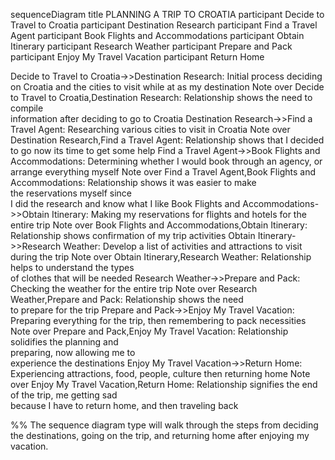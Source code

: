sequenceDiagram
title PLANNING A TRIP TO CROATIA
participant Decide to Travel to Croatia
participant Destination Research
participant Find a Travel Agent
participant Book Flights and Accommodations
participant Obtain Itinerary
participant Research Weather
participant Prepare and Pack
participant Enjoy My Travel Vacation
participant Return Home

Decide to Travel to Croatia->>Destination Research: Initial process deciding on Croatia and the cities to visit while at as my destination
Note over Decide to Travel to Croatia,Destination Research: Relationship shows the need to compile<br/>information after deciding to go to Croatia
Destination Research->>Find a Travel Agent: Researching various cities to visit in Croatia 
Note over Destination Research,Find a Travel Agent: Relationship shows that I decided<br/> to go now its time to get some help
Find a Travel Agent->>Book Flights and Accommodations: Determining whether I would book through an agency, or arrange everything myself
Note over Find a Travel Agent,Book Flights and Accommodations: Relationship shows it was easier to make<br/> the reservations myself since<br/> I did the research and know what I like
Book Flights and Accommodations->>Obtain Itinerary: Making my reservations for flights and hotels for the entire trip
Note over Book Flights and Accommodations,Obtain Itinerary: Relationship shows confirmation of my trip activities
Obtain Itinerary->>Research Weather: Develop a list of activities and attractions to visit during the trip
Note over Obtain Itinerary,Research Weather: Relationship helps to understand the types<br/> of clothes that will be needed
Research Weather->>Prepare and Pack: Checking the weather for the entire trip
Note over Research Weather,Prepare and Pack: Relationship shows the need<br/> to prepare for the trip
Prepare and Pack->>Enjoy My Travel Vacation: Preparing everything for the trip, then remembering to pack necessities
Note over Prepare and Pack,Enjoy My Travel Vacation: Relationship solidifies the planning and<br/> preparing, now allowing me to<br/> experience the destinations
Enjoy My Travel Vacation->>Return Home: Experiencing attractions, food, people, culture then returning home
Note over Enjoy My Travel Vacation,Return Home: Relationship signifies the end of the trip, me getting sad<br/> because I have to return home, and then traveling back

%% The sequence diagram type will walk through the steps from deciding the destinations, going on the trip, and returning home after enjoying my vacation.
